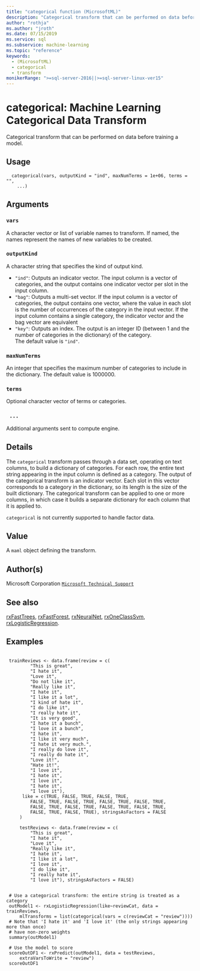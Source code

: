 ```yaml
---
title: "categorical function (MicrosoftML)"
description: "Categorical transform that can be performed on data before  training a model."
author: "rothja"
ms.author: "jroth"
ms.date: 07/15/2019
ms.service: sql
ms.subservice: machine-learning
ms.topic: "reference"
keywords:
  - (MicrosoftML)
  - categorical
  - transform
monikerRange: ">=sql-server-2016||>=sql-server-linux-ver15"
---
```



 # categorical: Machine Learning Categorical Data Transform 
 

Categorical transform that can be performed on data before 
training a model.


 ## Usage

```   
  categorical(vars, outputKind = "ind", maxNumTerms = 1e+06, terms = "",
    ...)

```

 ## Arguments



 ### `vars`
 A character vector or list of variable names to transform. If named, the names represent the names of new variables to be created. 



 ### `outputKind`
 A character string that specifies the kind of output kind.   
*   `"ind"`: Outputs an indicator vector. The input column is a vector   of categories, and the output contains one indicator vector per slot in   the input column.    
*   `"bag"`: Outputs a multi-set vector. If the input column is a  vector of categories, the output contains one vector, where the value in   each slot is the number of occurrences of the category in the input  vector. If the input column contains a single category, the indicator  vector and the bag vector are equivalent   
*   `"key"`: Outputs an index. The output is an integer ID (between 1 and the number of categories in the dictionary) of the category.   
 The default value is `"ind"`. 



 ### `maxNumTerms`
 An integer that specifies the maximum number of  categories to include in the dictionary. The default value is 1000000. 



 ### `terms`
 Optional character vector of terms or categories. 



 ### ` ...`
 Additional arguments sent to compute engine. 



 ## Details

The `categorical` transform passes through a data set, operating 
on text columns, to build a dictionary of categories. For each row,
the entire text string appearing in the input column is defined as a
category. The output of the categorical transform is an indicator vector.
Each slot in this vector corresponds to a category in the dictionary, so 
its length is the size of the built dictionary. The categorical transform
can be applied to one or more columns, in which case it builds a separate 
dictionary for each column that it is applied to.

`categorical` is not currently supported to handle factor data.


 ## Value

A `maml` object defining the transform.

 ## Author(s)

Microsoft Corporation [`Microsoft Technical Support`](https://go.microsoft.com/fwlink/?LinkID=698556&clcid=0x409)



 ## See also

[rxFastTrees](rxFastTrees.md), [rxFastForest](rxFastForest.md),
[rxNeuralNet](rxNeuralNet.md), [rxOneClassSvm](rxOneClassSvm.md),
[rxLogisticRegression](rxLogisticRegression.md).

 ## Examples

 ```

  trainReviews <- data.frame(review = c( 
          "This is great",
          "I hate it",
          "Love it",
          "Do not like it",
          "Really like it",
          "I hate it",
          "I like it a lot",
          "I kind of hate it",
          "I do like it",
          "I really hate it",
          "It is very good",
          "I hate it a bunch",
          "I love it a bunch",
          "I hate it",
          "I like it very much",
          "I hate it very much.",
          "I really do love it",
          "I really do hate it",
          "Love it!",
          "Hate it!",
          "I love it",
          "I hate it",
          "I love it",
          "I hate it",
          "I love it"),
       like = c(TRUE, FALSE, TRUE, FALSE, TRUE,
          FALSE, TRUE, FALSE, TRUE, FALSE, TRUE, FALSE, TRUE,
          FALSE, TRUE, FALSE, TRUE, FALSE, TRUE, FALSE, TRUE, 
          FALSE, TRUE, FALSE, TRUE), stringsAsFactors = FALSE
      )

      testReviews <- data.frame(review = c(
          "This is great",
          "I hate it",
          "Love it",
          "Really like it",
          "I hate it",
          "I like it a lot",
          "I love it",
          "I do like it",
          "I really hate it",
          "I love it"), stringsAsFactors = FALSE)


  # Use a categorical transform: the entire string is treated as a category
  outModel1 <- rxLogisticRegression(like~reviewCat, data = trainReviews, 
      mlTransforms = list(categorical(vars = c(reviewCat = "review"))))
  # Note that 'I hate it' and 'I love it' (the only strings appearing more than once)
  # have non-zero weights
  summary(outModel1)

  # Use the model to score
  scoreOutDF1 <- rxPredict(outModel1, data = testReviews, 
      extraVarsToWrite = "review")
  scoreOutDF1
```



